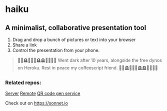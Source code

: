 # haiku

## A minimalist, collaborative presentation tool

1. Drag and drop a bunch of pictures or text into your browser
2. Share a link
3. Control the presentation from your phone.

> 🌲🌳🪦🌲🌳🌳🪦🪦🌲🌳🌲🌲
> Went dark after 10 years, alongside the free dynos on Heroku.
> Rest in peace my coffeescript friend.
> 🌲🌳🪦🌲🌳🌳🪦🪦🌲🌳🌲🌲

### Related repos:

[Server](<[url](https://github.com/paprikka/haiku-server)>)
[Remote](https://github.com/paprikka/haiku-remote)
[QR code gen service](https://github.com/paprikka/haiku-qr)

Check out on https://sonnet.io
